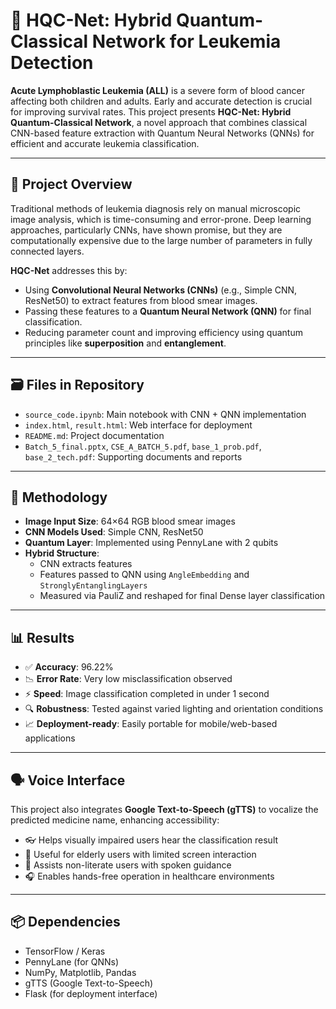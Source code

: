 # 🧬 HQC-Net: Hybrid Quantum-Classical Network for Leukemia Detection

**Acute Lymphoblastic Leukemia (ALL)** is a severe form of blood cancer affecting both children and adults. Early and accurate detection is crucial for improving survival rates. This project presents **HQC-Net: Hybrid Quantum-Classical Network**, a novel approach that combines classical CNN-based feature extraction with Quantum Neural Networks (QNNs) for efficient and accurate leukemia classification.

---

## 🚀 Project Overview

Traditional methods of leukemia diagnosis rely on manual microscopic image analysis, which is time-consuming and error-prone. Deep learning approaches, particularly CNNs, have shown promise, but they are computationally expensive due to the large number of parameters in fully connected layers.

**HQC-Net** addresses this by:
- Using **Convolutional Neural Networks (CNNs)** (e.g., Simple CNN, ResNet50) to extract features from blood smear images.
- Passing these features to a **Quantum Neural Network (QNN)** for final classification.
- Reducing parameter count and improving efficiency using quantum principles like **superposition** and **entanglement**.

---

## 🗃️ Files in Repository

- `source_code.ipynb`: Main notebook with CNN + QNN implementation
- `index.html`, `result.html`: Web interface for deployment
- `README.md`: Project documentation
- `Batch_5_final.pptx`, `CSE_A_BATCH_5.pdf`, `base_1_prob.pdf`, `base_2_tech.pdf`: Supporting documents and reports

---

## 🔬 Methodology

- **Image Input Size**: 64×64 RGB blood smear images
- **CNN Models Used**: Simple CNN, ResNet50
- **Quantum Layer**: Implemented using PennyLane with 2 qubits
- **Hybrid Structure**:
  - CNN extracts features
  - Features passed to QNN using `AngleEmbedding` and `StronglyEntanglingLayers`
  - Measured via PauliZ and reshaped for final Dense layer classification

---

## 📊 Results

- ✅ **Accuracy**: 96.22%
- 📉 **Error Rate**: Very low misclassification observed
- ⚡ **Speed**: Image classification completed in under 1 second
- 🔍 **Robustness**: Tested against varied lighting and orientation conditions
- 📈 **Deployment-ready**: Easily portable for mobile/web-based applications

---

## 🗣️ Voice Interface

This project also integrates **Google Text-to-Speech (gTTS)** to vocalize the predicted medicine name, enhancing accessibility:

- 👓 Helps visually impaired users hear the classification result
- 🧓 Useful for elderly users with limited screen interaction
- 🚫 Assists non-literate users with spoken guidance
- 🎧 Enables hands-free operation in healthcare environments

---

## 📦 Dependencies

- TensorFlow / Keras
- PennyLane (for QNNs)
- NumPy, Matplotlib, Pandas
- gTTS (Google Text-to-Speech)
- Flask (for deployment interface)


